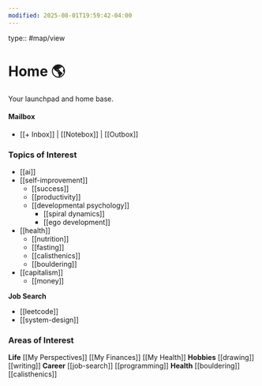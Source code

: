 ```yaml
---
modified: 2025-08-01T19:59:42-04:00
---
```

type:: #map/view 
# Home 🌎
Your launchpad and home base.
#### Mailbox
<!--Inbox of notes-->
- [[+ Inbox]] | [[Notebox]] | [[Outbox]]
### Topics of Interest
 <!--what would you want to learn more about? What topics are you curious about?-->
- [[ai]]
- [[self-improvement]]
	- [[success]]
	- [[productivity]] 
	- [[developmental psychology]]
		- [[spiral dynamics]]
		- [[ego development]]
- [[health]]
	- [[nutrition]]
	- [[fasting]] 
	- [[calisthenics]]
	- [[bouldering]]
- [[capitalism]]
	- [[money]]

**Job Search**
- [[leetcode]]
- [[system-design]]

### Areas of Interest
<!--Ongoing responsibilities in your life. Areas of different buckets in your life-->

**Life**
[[My Perspectives]]
[[My Finances]]
[[My Health]]
**Hobbies**
[[drawing]]
[[writing]]
**Career**
[[job-search]]
[[programming]]
**Health**
[[bouldering]]
[[calisthenics]]




